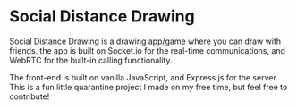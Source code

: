 
# Social Distance Drawing

Social Distance Drawing is a drawing app/game where you can draw with friends. the app is built on Socket.io for the real-time communications, and WebRTC for the built-in calling functionality.

The front-end is built on vanilla JavaScript, and Express.js for the server. This is a fun little quarantine project I made on my free time, but feel free to contribute!
